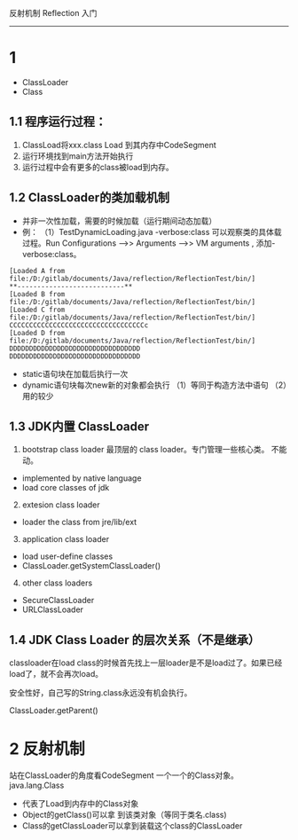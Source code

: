 

反射机制 Reflection 入门
____________________

# 1
* ClassLoader
* Class

## 1.1 程序运行过程：
1. ClassLoad将xxx.class  Load 到其内存中CodeSegment
2. 运行环境找到main方法开始执行
3. 运行过程中会有更多的class被load到内存。

## 1.2 ClassLoader的类加载机制
* 并非一次性加载，需要的时候加载（运行期间动态加载）
* 例：
（1）TestDynamicLoading.java -verbose:class 可以观察类的具体载过程。Run Configurations -->> Arguments -->> VM arguments , 添加-verbose:class。
```
[Loaded A from file:/D:/gitlab/documents/Java/reflection/ReflectionTest/bin/]
**---------------------------**
[Loaded B from file:/D:/gitlab/documents/Java/reflection/ReflectionTest/bin/]
[Loaded C from file:/D:/gitlab/documents/Java/reflection/ReflectionTest/bin/]
CCCCCCCCCCCCCCCCCCCCCCCCCCCCCCCCCCc
[Loaded D from file:/D:/gitlab/documents/Java/reflection/ReflectionTest/bin/]
DDDDDDDDDDDDDDDDDDDDDDDDDDDDDDDDD
DDDDDDDDDDDDDDDDDDDDDDDDDDDDDDDDD
```

* static语句块在加载后执行一次
* dynamic语句块每次new新的对象都会执行
（1）等同于构造方法中语句
（2）用的较少


## 1.3 JDK内置 ClassLoader
1. bootstrap class loader
最顶层的 class loader。专门管理一些核心类。
不能动。
* implemented by native language
* load core classes of jdk

2. extesion class loader
* loader the class from jre/lib/ext

3. application class loader
* load user-define classes
* ClassLoader.getSystemClassLoader()

4. other class loaders
* SecureClassLoader
* URLClassLoader

## 1.4 JDK Class Loader 的层次关系（不是继承）
classloader在load class的时候首先找上一层loader是不是load过了。如果已经load了，就不会再次load。

安全性好，自己写的String.class永远没有机会执行。


ClassLoader.getParent() 

# 2 反射机制
站在ClassLoader的角度看CodeSegment
一个一个的Class对象。
java.lang.Class
* 代表了Load到内存中的Class对象
* Object的getClass()可以拿 到该类对象（等同于类名.class)
* Class的getClassLoader可以拿到装载这个class的ClassLoader



